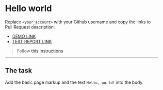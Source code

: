 # Hello world
Replace `<your_account>` with your Github username and copy the links to Pull Request description:
- [DEMO LINK](https://DudarDaryna.github.io/layout_hello-world/)
- [TEST REPORT LINK](https://DudarDaryna.github.io/layout_hello-world/report/html_report/)

> Follow [this instructions](https://github.com/mate-academy/layout_task-guideline#how-to-solve-the-layout-tasks-on-github)
___

## The task 
Add the basic page markup and the text `Hello, world!` into the body.
